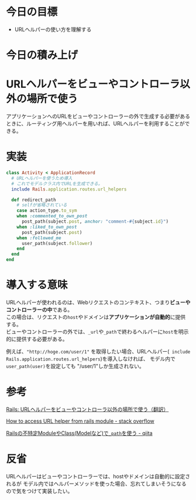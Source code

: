 # 今日の目標

- URLヘルパーの使い方を理解する

# 今日の積み上げ

# URLヘルパーをビューやコントローラ以外の場所で使う

アプリケーションへのURLをビューやコントローラーの外で生成する必要があるときに、ルーティング用ヘルパーを用いれば、URLヘルパーを利用することができる。

# 実装

```ruby
class Activity < ApplicationRecord
  # URLヘルパーを使うため導入
  # これでモデルクラス内でURLを生成できる。
  include Rails.application.routes.url_helpers

  def redirect_path
    # selfが省略されている
    case action_type.to_sym
    when :commented_to_own_post
      post_path(subject.post, anchor: "comment-#{subject.id}")
    when :liked_to_own_post
      post_path(subject.post)
    when :followed_me
      user_path(subject.follower)
    end
  end
end
```

# 導入する意味

URLヘルパーが使われるのは、Webリクエストのコンテキスト、つまり**ビューやコントローラーの中**である。  
この場合は、リクエストの`host`やドメインは**アプリケーションが自動的**に提供する。  
ビューやコントローラーの外では、`_url`や`_path`で終わるヘルパーに`host`を明示的に提供する必要がある。

例えば、`"http://hoge.com/user/1"` を取得したい場合、URLヘルパー(` include Rails.application.routes.url_helpers`)を導入しなければ、
モデル内で`user_path(user)`を設定しても
"/user/1"しか生成されない。


# 参考

[Rails: URLヘルパーをビューやコントローラ以外の場所で使う（翻訳）](https://techracho.bpsinc.jp/hachi8833/2021_03_05/104476)

[How to access URL helper from rails module - stack overflow](https://stackoverflow.com/questions/6074831/how-to-access-url-helper-from-rails-module)

[Railsの不特定ModuleやClass(Modelなど)で`_path`を使う - qiita](https://qiita.com/jerrywdlee/items/f91c9ea01055cb74083c)

# 反省

URLヘルパーはビューやコントローラーでは、hostやドメインは自動的に設定されるが
モデル内ではヘルパーメソッドを使った場合、忘れてしまいそうになるので気をつけて実装したい。